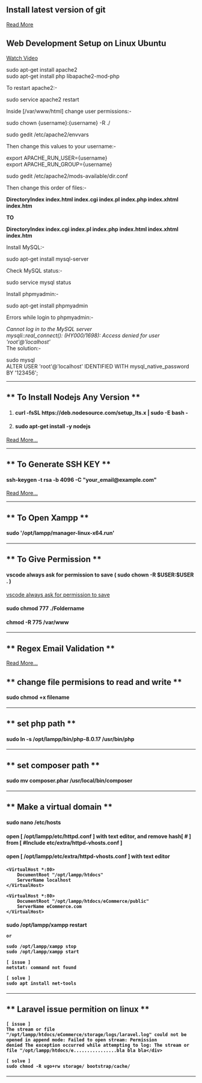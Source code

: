 
<h2>Install latest version of git</h2>
<a href="https://askubuntu.com/questions/568591/how-do-i-install-the-latest-version-of-git-with-apt">Read More</a>

<h2>Web Development Setup on Linux Ubuntu</h2>
<a href="https://www.youtube.com/watch?v=nQVvtC_V1ZQ&ab_channel=TheCodeholic">Watch Video</a>


<p>

sudo apt-get install apache2 <br>
sudo apt-get install php libapache2-mod-php <br>

To restart apache2:- <br>

sudo service apache2 restart <br>

Inside [/var/www/html] change user permissions:- <br>

sudo chown {username}:{username} -R ./ <br>

sudo gedit /etc/apache2/envvars <br>

Then change this values to your username:- <br>

export APACHE_RUN_USER={username} <br>
export APACHE_RUN_GROUP={username} <br>


sudo gedit /etc/apache2/mods-available/dir.conf

Then change this order of files:- <br>

<strong>DirectoryIndex index.html index.cgi index.pl index.php index.xhtml index.htm</strong> <br>

<strong>TO</strong> <br>

<strong>DirectoryIndex  index.cgi index.pl index.php index.html index.xhtml index.htm</strong> <br>


Install MySQL:- <br>

sudo apt-get install mysql-server <br>

Check MySQL status:- <br>

sudo service mysql status <br>

Install phpmyadmin:- <br>

sudo apt-get install phpmyadmin <br>

Errors while login to phpmyadmin:- <br>

*Cannot log in to the MySQL server* <br>
*mysqli::real_connect(): (HY000/1698): Access denied for user 'root'@'localhost'*
<br>
The solution:- <br>

sudo mysql<br>
ALTER USER 'root'@'localhost' IDENTIFIED WITH mysql_native_password BY '123456';




</p>

<hr/>


<h2>** To Install Nodejs Any Version **</h2>
<ol>
    <li>
        <h4>curl -fsSL https://deb.nodesource.com/setup_lts.x | sudo -E bash -</h4>
    </li>
    <li>
        <h4>sudo apt-get install -y nodejs</h4>
    </li> 
</ol>
<a href="https://github.com/nodesource/distributions/blob/master/README.md">Read More...</a>


<hr/>

<h2>** To Generate SSH KEY **</h2>
<h4>ssh-keygen -t rsa -b 4096 -C "your_email@example.com"</h4>
<a href="https://docs.github.com/en/authentication/connecting-to-github-with-ssh/generating-a-new-ssh-key-and-adding-it-to-the-ssh-agent">
Read More...
</a>

<hr/>

<h2>** To Open Xampp **</h2>
<h4>sudo '/opt/lampp/manager-linux-x64.run'</h4>

<hr/>

<h2>** To Give Permission **</h2>

<h4>vscode always ask for permission to save ( sudo chown -R $USER:$USER . )</h4>
<a href="https://stackoverflow.com/questions/51004206/vscode-always-ask-for-permission-to-save">vscode always ask for permission to save</a>
<h4>sudo chmod 777 ./Foldername</h4>
<h4>chmod -R 775 /var/www</h4>
<hr/>

<h2>** Regex Email Validation **</h2>
<a href="https://stackoverflow.com/questions/46155/whats-the-best-way-to-validate-an-email-address-in-javascript">
Read More...
</a>

<h2>** change file permisions to read and write **</h2>
<h4>sudo chmod +x filename</h4>

<hr/>


<h2>** set php path **</h2>
<h4>sudo ln -s /opt/lampp/bin/php-8.0.17 /usr/bin/php</h4>

<hr/>

<h2>** set composer path **</h2>
<h4>sudo mv composer.phar /usr/local/bin/composer</h4>

<hr/>


<h2>** Make a virtual domain **</h2>
<h4>sudo nano /etc/hosts</h4>
<h4>open [ /opt/lampp/etc/httpd.conf ] with text editor, and remove hash[ # ] from [ #Include etc/extra/httpd-vhosts.conf ]</h4>
<h4>open [ /opt/lampp/etc/extra/httpd-vhosts.conf ] with text editor</h4>
<h4>

    <VirtualHost *:80>
        DocumentRoot "/opt/lampp/htdocs"
        ServerName localhost
    </VirtualHost>

    <VirtualHost *:80>
        DocumentRoot "/opt/lampp/htdocs/eCommerce/public"
        ServerName eCommerce.com
    </VirtualHost>

</h4>
<h4>
    sudo /opt/lampp/xampp restart
    
    or
    
    sudo /opt/lampp/xampp stop
    sudo /opt/lampp/xampp start
    
    [ issue ]
    netstat: command not found
    
    [ solve ]
    sudo apt install net-tools
</h4>

<hr/>


<h2>** Laravel issue permition on linux **</h2>
<h4>

    [ issue ]
    The stream or file "/opt/lampp/htdocs/eCommerce/storage/logs/laravel.log" could not be opened in append mode: Failed to open stream: Permission   
    denied The exception occurred while attempting to log: The stream or file "/opt/lampp/htdocs/e................bla bla bla</div>
    
    [ solve ]
    sudo chmod -R ugo+rw storage/ bootstrap/cache/
    
</h4>

<hr/>

